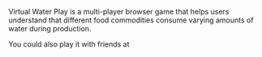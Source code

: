 Virtual Water Play is a multi-player browser game that helps users understand that different food commodities consume varying amounts of water during production.




You could also play it with friends at 